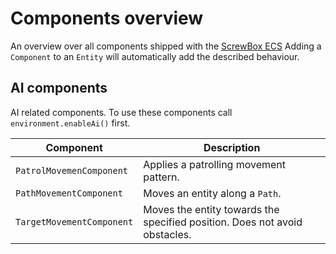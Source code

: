 # Components overview

An overview over all components shipped with the [ScrewBox ECS](../fundamentals/ecs.md)
Adding a `Component` to an `Entity` will automatically add the described behaviour.

## AI components

AI related components.
To use these components call `environment.enableAi()` first.

| Component                 | Description                                                                |
|---------------------------|----------------------------------------------------------------------------|
| `PatrolMovemenComponent`  | Applies a patrolling movement pattern.                                     |
| `PathMovementComponent`   | Moves an entity along a `Path`.                                            |
| `TargetMovementComponent` | Moves the entity towards the specified position. Does not avoid obstacles. |
